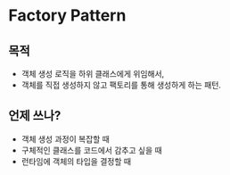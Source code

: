 Factory Pattern
=
## 목적
- 객체 생성 로직을 하위 클래스에게 위임해서,
- 객체를 직접 생성하지 않고 팩토리를 통해 생성하게 하는 패턴.

## 언제 쓰나?
- 객체 생성 과정이 복잡할 때
- 구체적인 클래스를 코드에서 감추고 싶을 때
- 런타임에 객체의 타입을 결정할 때

